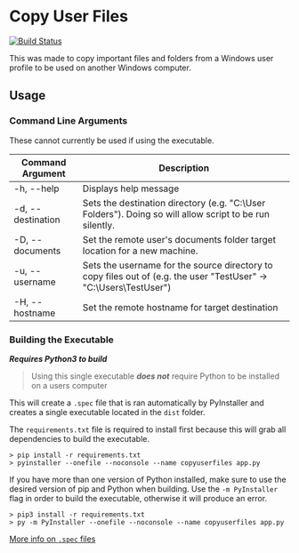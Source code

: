 # Copy User Files

[![Build Status](https://travis-ci.org/bgogurt/CopyUserFiles.svg?branch=master)](https://travis-ci.org/bgogurt/CopyUserFiles)

This was made to copy important files and folders from a Windows user profile to be used on another Windows computer.

## Usage

### Command Line Arguments

These cannot currently be used if using the executable.

|Command Argument   |Description                                                                                                            |
|-------------------|-----------------------------------------------------------------------------------------------------------------------|
|-h, --help         | Displays help message                                                                                                 |
|-d, --destination  | Sets the destination directory (e.g. "C:\\User Folders"). Doing so will allow script to be run silently.              |
|-D, --documents    | Set the remote user's documents folder target location for a new machine.                                             |
|-u, --username     | Sets the username for the source directory to copy files out of (e.g. the user "TestUser" -> "C:\\Users\\TestUser")   |
|-H, --hostname     | Set the remote hostname for target destination                                                                        |

### Building the Executable

***Requires Python3 to build***

>Using this single executable ***does not*** require Python to be installed on a users computer

This will create a `.spec` file that is ran automatically by PyInstaller and creates a single executable located in the `dist` folder.

The `requirements.txt` file is required to install first because this will grab all
dependencies to build the executable.

```shell
> pip install -r requirements.txt
> pyinstaller --onefile --noconsole --name copyuserfiles app.py
```

If you have more than one version of Python installed, make sure to use the desired version of pip and Python when building. Use the `-m PyInstaller` flag in order to build the executable, otherwise it will produce an error.
```shell
> pip3 install -r requirements.txt
> py -m PyInstaller --onefile --noconsole --name copyuserfiles app.py
```

[More info on `.spec` files](https://pyinstaller.readthedocs.io/en/stable/spec-files.html)
